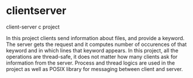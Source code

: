 # clientserver
client-server c project

In this project clients send information about files, and provide a keyword. The server gets the request and it computes number of occurences of that keyword and in which lines that keyword appears. In this project, all the operations are thread-safe, it does not matter how many clients ask for information from the server. Process and thread logics are used in the project as well as POSIX library for messaging between client and server.
